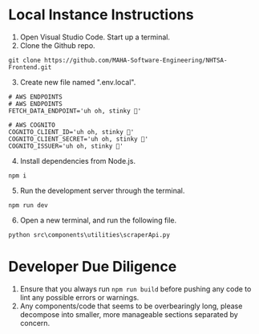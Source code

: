 # Local Instance Instructions

1. Open Visual Studio Code. Start up a terminal.
2. Clone the Github repo.
```
git clone https://github.com/MAHA-Software-Engineering/NHTSA-Frontend.git
```
3. Create new file named ".env.local".
```
# AWS ENDPOINTS
# AWS ENDPOINTS
FETCH_DATA_ENDPOINT='uh oh, stinky 🦧'

# AWS COGNITO
COGNITO_CLIENT_ID='uh oh, stinky 🦧'
COGNITO_CLIENT_SECRET='uh oh, stinky 🦧'
COGNITO_ISSUER='uh oh, stinky 🦧'
```
4. Install dependencies from Node.js.
```
npm i
```
5. Run the development server through the terminal.
```
npm run dev
```
6. Open a new terminal, and run the following file.
```
python src\components\utilities\scraperApi.py
```

# Developer Due Diligence

1. Ensure that you always run  `npm run build` before pushing any code to lint any possible errors or warnings.
2. Any components/code that seems to be overbearingly long, please decompose into smaller, more manageable sections separated by concern.
